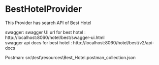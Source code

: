 # BestHotelProvider
This Provider has search API of Best Hotel 


swagger:
swagger UI url for best hotel    : http://localhost:8060/hotel/best/swagger-ui.html                                                             
swagger api docs  for best hotel : http://localhost:8060/hotel/best/v2/api-docs

Postman: src\test\resources\Best_Hotel.postman_collection.json
